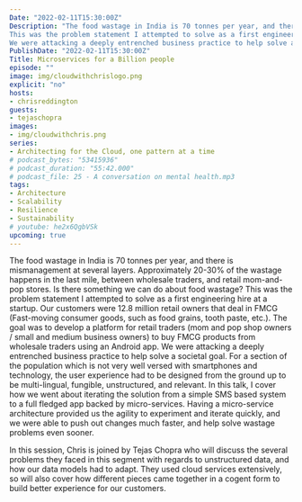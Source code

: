 ```yaml
---
Date: "2022-02-11T15:30:00Z"
Description: "The food wastage in India is 70 tonnes per year, and there is mismanagement at several layers. Approximately 20-30% of the wastage happens in the last mile, between wholesale traders, and retail mom-and-pop stores. Is there something we can do about food wastage?
This was the problem statement I attempted to solve as a first engineering hire at a startup. Our customers were 12.8 million retail owners that deal in FMCG (Fast-moving consumer goods, such as food grains, tooth paste, etc.). The goal was to develop a platform for retail traders (mom and pop shop owners / small and medium business owners) to buy FMCG products from wholesale traders using an Android app.
We were attacking a deeply entrenched business practice to help solve a societal goal. For a section of the population which is not very well versed with smartphones and technology, the user experience had to be designed from the ground up to be multi-lingual, fungible, unstructured, and relevant. In this talk, I cover how we went about iterating the solution from a simple SMS based system to a full fledged app backed by micro-services. Having a micro-service architecture provided us the agility to experiment and iterate quickly, and we were able to push out changes much faster, and help solve wastage problems even sooner. In this session, Chris is joined by Tejas Chopra who will discuss the several problems they faced in this segment with regards to unstructured data, and how our data models had to adapt. They used cloud services extensively, so will also cover how different pieces came together in a cogent form to build better experience for our customers."
PublishDate: "2022-02-11T15:30:00Z"
Title: Microservices for a Billion people
episode: ""
image: img/cloudwithchrislogo.png
explicit: "no"
hosts:
- chrisreddington
guests:
- tejaschopra
images:
- img/cloudwithchris.png
series:
- Architecting for the Cloud, one pattern at a time
# podcast_bytes: "53415936"
# podcast_duration: "55:42.000"
# podcast_file: 25 - A conversation on mental health.mp3
tags:
- Architecture
- Scalability
- Resilience
- Sustainability
# youtube: he2x6QgbVSk
upcoming: true
---
```

The food wastage in India is 70 tonnes per year, and there is mismanagement at several layers. Approximately 20-30% of the wastage happens in the last mile, between wholesale traders, and retail mom-and-pop stores. Is there something we can do about food wastage?
This was the problem statement I attempted to solve as a first engineering hire at a startup. Our customers were 12.8 million retail owners that deal in FMCG (Fast-moving consumer goods, such as food grains, tooth paste, etc.). The goal was to develop a platform for retail traders (mom and pop shop owners / small and medium business owners) to buy FMCG products from wholesale traders using an Android app.
We were attacking a deeply entrenched business practice to help solve a societal goal. For a section of the population which is not very well versed with smartphones and technology, the user experience had to be designed from the ground up to be multi-lingual, fungible, unstructured, and relevant. In this talk, I cover how we went about iterating the solution from a simple SMS based system to a full fledged app backed by micro-services. Having a micro-service architecture provided us the agility to experiment and iterate quickly, and we were able to push out changes much faster, and help solve wastage problems even sooner.

In this session, Chris is joined by Tejas Chopra who will discuss the several problems they faced in this segment with regards to unstructured data, and how our data models had to adapt. They used cloud services extensively, so will also cover how different pieces came together in a cogent form to build better experience for our customers.